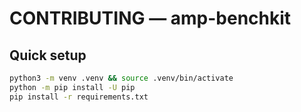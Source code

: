 # CONTRIBUTING — amp-benchkit

## Quick setup
```bash
python3 -m venv .venv && source .venv/bin/activate
python -m pip install -U pip
pip install -r requirements.txt
